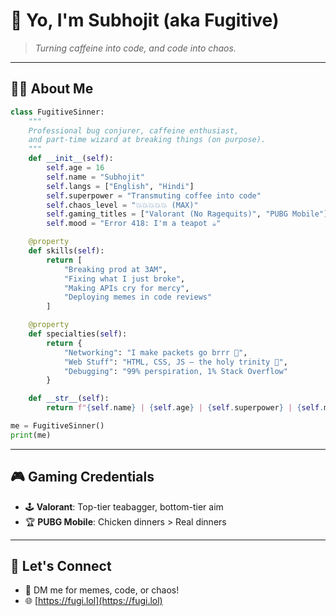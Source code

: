 # 👋 Yo, I'm Subhojit (aka Fugitive)

> *Turning caffeine into code, and code into chaos.*

---

## 🧙‍♂️ About Me

```python
class FugitiveSinner:
    """
    Professional bug conjurer, caffeine enthusiast,
    and part-time wizard at breaking things (on purpose).
    """
    def __init__(self):
        self.age = 16
        self.name = "Subhojit"
        self.langs = ["English", "Hindi"]
        self.superpower = "Transmuting coffee into code"
        self.chaos_level = "💥💥💥💥💥 (MAX)"
        self.gaming_titles = ["Valorant (No Ragequits)", "PUBG Mobile"]
        self.mood = "Error 418: I'm a teapot ☕"

    @property
    def skills(self):
        return [
            "Breaking prod at 3AM",
            "Fixing what I just broke",
            "Making APIs cry for mercy",
            "Deploying memes in code reviews"
        ]

    @property
    def specialties(self):
        return {
            "Networking": "I make packets go brrr 🚀",
            "Web Stuff": "HTML, CSS, JS – the holy trinity 🔱",
            "Debugging": "99% perspiration, 1% Stack Overflow"
        }

    def __str__(self):
        return f"{self.name} | {self.age} | {self.superpower} | {self.mood}"

me = FugitiveSinner()
print(me)
```

---

## 🎮 Gaming Credentials

- 🕹️ **Valorant**: Top-tier teabagger, bottom-tier aim
- 🏆 **PUBG Mobile**: Chicken dinners > Real dinners

---

## 🚀 Let's Connect

- 💬 DM me for memes, code, or chaos!
- 🌐 [https://fugi.lol](https://fugi.lol)